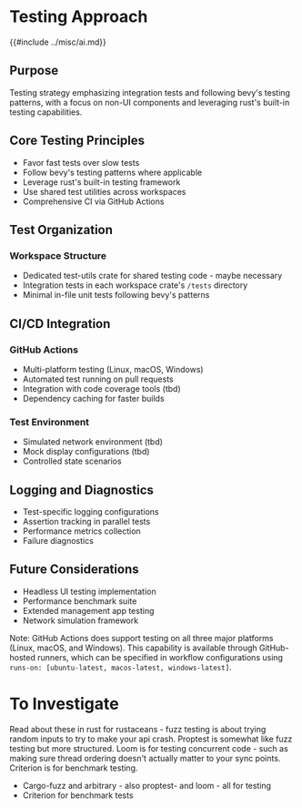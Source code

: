 # Testing Approach
{{#include ../misc/ai.md}}
## Purpose
Testing strategy emphasizing integration tests and following bevy's testing
patterns, with a focus on non-UI components and leveraging rust's built-in testing capabilities.
## Core Testing Principles
- Favor fast tests over slow tests
- Follow bevy's testing patterns where applicable
- Leverage rust's built-in testing framework
- Use shared test utilities across workspaces
- Comprehensive CI via GitHub Actions

## Test Organization
### Workspace Structure
- Dedicated test-utils crate for shared testing code - maybe necessary
- Integration tests in each workspace crate's `/tests` directory
- Minimal in-file unit tests following bevy's patterns
## CI/CD Integration
### GitHub Actions
- Multi-platform testing (Linux, macOS, Windows)
- Automated test running on pull requests
- Integration with code coverage tools (tbd)
- Dependency caching for faster builds
### Test Environment
- Simulated network environment (tbd)
- Mock display configurations (tbd)
- Controlled state scenarios
## Logging and Diagnostics
- Test-specific logging configurations
- Assertion tracking in parallel tests
- Performance metrics collection
- Failure diagnostics
## Future Considerations
- Headless UI testing implementation
- Performance benchmark suite
- Extended management app testing
- Network simulation framework

Note: GitHub Actions does support testing on all three major platforms
(Linux, macOS, and Windows). This capability is available through GitHub-hosted
runners, which can be specified in workflow configurations using `runs-on: [ubuntu-latest, macos-latest, windows-latest]`.

# To Investigate
Read about these in rust for rustaceans - fuzz testing is about trying random inputs to try to make your api crash. Proptest is somewhat like fuzz testing but more structured. Loom is for testing concurrent code - such as making sure thread ordering doesn't actually matter to your sync points.  Criterion is for benchmark testing.
- Cargo-fuzz and arbitrary - also proptest- and loom - all for testing
- Criterion for benchmark tests
